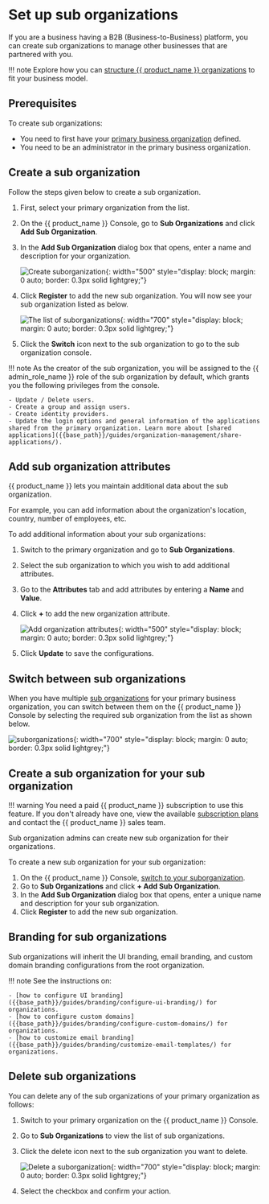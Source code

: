 # Set up sub organizations

If you are a business having a B2B (Business-to-Business) platform, you can create sub organizations to manage other businesses that are partnered with you.

!!! note
    Explore how you can [structure {{ product_name }} organizations]({{base_path}}/guides/organization-management/) to fit your business model.

## Prerequisites

To create sub organizations:

- You need to first have your [primary business organization]({{base_path}}/guides/organization-management/manage-organizations/) defined.
- You need to be an administrator in the primary business organization.

## Create a sub organization

Follow the steps given below to create a sub organization.

1. First, select your primary organization from the list.
2. On the {{ product_name }} Console, go to **Sub Organizations** and click **Add Sub Organization**.
3. In the **Add Sub Organization** dialog box that opens, enter a name and description for your organization.

    ![Create suborganization]({{base_path}}/assets/img/guides/organization/manage-organizations/add-suborganization.png){: width="500" style="display: block; margin: 0 auto; border: 0.3px solid lightgrey;"}

4. Click **Register** to add the new sub organization. You will now see your sub organization listed as below.

    ![The list of suborganizations]({{base_path}}/assets/img/guides/organization/manage-organizations/sub-organization-list.png){: width="700" style="display: block; margin: 0 auto; border: 0.3px solid lightgrey;"}

5. Click the **Switch** icon next to the sub organization to go to the sub organization console.

!!! note
    As the creator of the sub organization, you will be assigned to the {{ admin_role_name }} role of the sub organization by default, which grants you the following privileges from the console.

    - Update / Delete users.
    - Create a group and assign users.
    - Create identity providers.
    - Update the login options and general information of the applications shared from the primary organization. Learn more about [shared applications]({{base_path}}/guides/organization-management/share-applications/).

## Add sub organization attributes

{{ product_name }} lets you maintain additional data about the sub organization.

For example, you can add information about the organization's location, country, number of employees, etc.

To add additional information about your sub organizations:

1. Switch to the primary organization and go to **Sub Organizations**.
2. Select the sub organization to which you wish to add additional attributes.
3. Go to the **Attributes** tab and add attributes by entering a **Name** and **Value**.
4. Click **+** to add the new organization attribute.

    ![Add organization attributes]({{base_path}}/assets/img/guides/organization/manage-organizations/add-organization-attributes.png){: width="500" style="display: block; margin: 0 auto; border: 0.3px solid lightgrey;"}

5. Click **Update** to save the configurations.

## Switch between sub organizations

When you have multiple [sub organizations]({{base_path}}/guides/organization-management/manage-suborganizations/) for your primary business organization, you can switch between them on the {{ product_name }} Console by selecting the required sub organization from the list as shown below.

![suborganizations]({{base_path}}/assets/img/guides/organization/manage-organizations/sub-organizations.png){: width="700" style="display: block; margin: 0 auto; border: 0.3px solid lightgrey;"}


## Create a sub organization for your sub organization

!!! warning
    You need a paid {{ product_name }} subscription to use this feature. If you don't already have one, view the available [subscription plans](https://wso2.com/asgardeo/pricing/) and contact the {{ product_name }} sales team.

Sub organization admins can create new sub organization for their organizations.

To create a new sub organization for your sub organization:

1. On the {{ product_name }} Console, [switch to your suborganization](#switch-between-sub-organizations).
2. Go to **Sub Organizations** and click **+ Add Sub Organization**.
3. In the **Add Sub Organization** dialog box that opens, enter a unique name and description for your sub organization.
4. Click **Register** to add the new sub organization.

## Branding for sub organizations

Sub organizations will inherit the UI branding, email branding, and custom domain branding configurations from the root organization.

!!! note
    See the instructions on:

    - [how to configure UI branding]({{base_path}}/guides/branding/configure-ui-branding/) for organizations.
    - [how to configure custom domains]({{base_path}}/guides/branding/configure-custom-domains/) for organizations.
    - [how to customize email branding]({{base_path}}/guides/branding/customize-email-templates/) for organizations.

## Delete sub organizations

You can delete any of the sub organizations of your primary organization as follows:

1. Switch to your primary organization on the {{ product_name }} Console.
2. Go to **Sub Organizations** to view the list of sub organizations.
3. Click the delete icon next to the sub organization you want to delete.

    ![Delete a suborganization]({{base_path}}/assets/img/guides/organization/manage-organizations/delete-suborganization.png){: width="700" style="display: block; margin: 0 auto; border: 0.3px solid lightgrey;"}

4. Select the checkbox and confirm your action.

